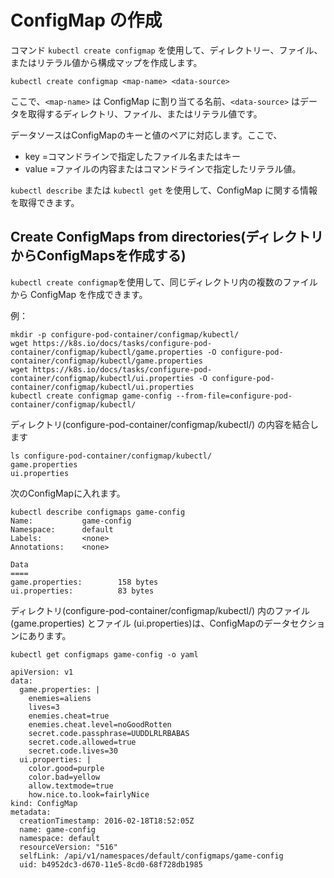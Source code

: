# ConfigMap の作成

コマンド `kubectl create configmap` を使用して、ディレクトリー、ファイル、またはリテラル値から構成マップを作成します。

```
kubectl create configmap <map-name> <data-source>
```

ここで、`<map-name>` は ConfigMap に割り当てる名前、`<data-source>` はデータを取得するディレクトリ、ファイル、またはリテラル値です。

データソースはConfigMapのキーと値のペアに対応します。ここで、

* key =コマンドラインで指定したファイル名またはキー
* value =ファイルの内容またはコマンドラインで指定したリテラル値。

`kubectl describe` または `kubectl get` を使用して、ConfigMap に関する情報を取得できます。

## Create ConfigMaps from directories(ディレクトリからConfigMapsを作成する)

`kubectl create configmap`を使用して、同じディレクトリ内の複数のファイルから ConfigMap を作成できます。

例：

```
mkdir -p configure-pod-container/configmap/kubectl/
wget https://k8s.io/docs/tasks/configure-pod-container/configmap/kubectl/game.properties -O configure-pod-container/configmap/kubectl/game.properties
wget https://k8s.io/docs/tasks/configure-pod-container/configmap/kubectl/ui.properties -O configure-pod-container/configmap/kubectl/ui.properties
kubectl create configmap game-config --from-file=configure-pod-container/configmap/kubectl/
```

ディレクトリ(configure-pod-container/configmap/kubectl/) の内容を結合します

```
ls configure-pod-container/configmap/kubectl/
game.properties
ui.properties
```

次のConfigMapに入れます。

```
kubectl describe configmaps game-config
Name:           game-config
Namespace:      default
Labels:         <none>
Annotations:    <none>

Data
====
game.properties:        158 bytes
ui.properties:          83 bytes
```

ディレクトリ(configure-pod-container/configmap/kubectl/) 内のファイル (game.properties) とファイル (ui.properties)は、ConfigMapのデータセクションにあります。

```
kubectl get configmaps game-config -o yaml
```

```
apiVersion: v1
data:
  game.properties: |
    enemies=aliens
    lives=3
    enemies.cheat=true
    enemies.cheat.level=noGoodRotten
    secret.code.passphrase=UUDDLRLRBABAS
    secret.code.allowed=true
    secret.code.lives=30
  ui.properties: |
    color.good=purple
    color.bad=yellow
    allow.textmode=true
    how.nice.to.look=fairlyNice
kind: ConfigMap
metadata:
  creationTimestamp: 2016-02-18T18:52:05Z
  name: game-config
  namespace: default
  resourceVersion: "516"
  selfLink: /api/v1/namespaces/default/configmaps/game-config
  uid: b4952dc3-d670-11e5-8cd0-68f728db1985
```

